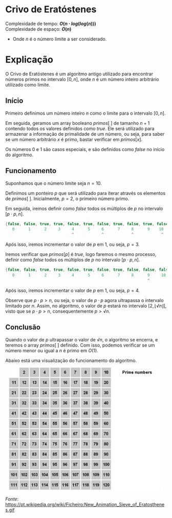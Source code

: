 # Crivo de Eratóstenes

Complexidade de tempo: **$O(n \cdot log(log(n)))$**  
Complexidade de espaço: **$O(n)$**  

- Onde $n$ é o número limite a ser considerado.

# Explicação

O Crivo de Eratóstenes é um algoritmo antigo utilizado para encontrar números primos no intervalo $[0, n]$, onde $n$ é um número inteiro arbitrário utilizado como limite.

## Início

Primeiro definimos um número inteiro $n$ como o limite para o intervalo $[0, n]$.

Em seguida, geramos um array booleano $primos[\ ]$ de tamanho $n + 1$ contendo todos os valores definidos como _true_. Ele será utilizado para armazenar a informação de primalidade de um número, ou seja, para saber se um número arbitrário $x$ é primo, bastar verificar em $primos[x]$.

Os números $0$ e $1$ são casos especiais, e são definidos como _false_ no início do algoritmo.

## Funcionamento

Suponhamos que o número limite seja $n = 10$.

Definimos um ponteiro $p$ que será utilizado para iterar através os elementos de $primos[\ ]$. Inicialmente, $p = 2$, o primeiro número primo.

Em seguida, iremos definir como _false_ todos os múltiplos de $p$ no intervalo $[p \cdot p, n]$.

```cpp
{false, false, true, true, false, true, false, true, false, true, false}
   0      1      2     3     4      5     6      7     8      9    10
                             ^            ^            ^            ^
```

Após isso, iremos incrementar o valor de $p$ em $1$, ou seja, $p = 3$.

Iremos verificar que $primos[p]$ é _true_, logo faremos o mesmo processo, definir como _false_ todos os múltiplos de $p$ no intervalo $[p \cdot p, n]$.

```cpp
{false, false, true, true, false, true, false, true, false, false, false}
   0      1      2     3     4      5     6      7     8      9     10
                                                              ^
```

Após isso, iremos incrementar o valor de $p$ em $1$, ou seja, $p = 4$.

Observe que $p \cdot p > n$, ou seja, o valor de $p \cdot p$ agora ultrapassa o intervalo limitado por $n$. Assim, no algoritmo, o valor de $p$ estará no intervalo $[2, ⌊√n⌋]$, visto que se $p \cdot p > n$, consequentemente $p > √n$.

## Conclusão

Quando o valor de $p$ ultrapassar o valor de $√n$, o algoritmo se encerra, e teremos o array $primos[\ ]$ definido. Com isso, podemos verificar se um número menor ou igual a $n$ é primo em $O(1)$.

Abaixo está uma visualização do funcionamento do algoritmo.

<p align="center">
   <img src="/img/crivo_eratostenes_1.gif" width="480" alt="crivo">
</p>

_Fonte_: https://pt.wikipedia.org/wiki/Ficheiro:New_Animation_Sieve_of_Eratosthenes.gif
